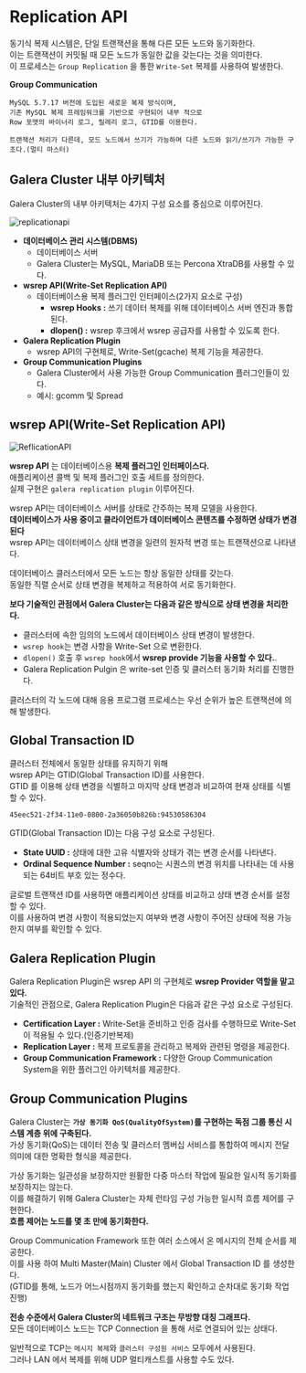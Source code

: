# Replication API 
 
동기식 복제 시스템은, 단일 트랜잭션을 통해 다른 모든 노드와 동기화한다.       
이는 트랜잭션이 커밋될 때 모든 노드가 동일한 값을 갖는다는 것을 의미한다.          
이 프로세스는 `Group Replication` 을 통한 `Write-Set` 복제를 사용하여 발생한다.       

**Group Communication**
```
MySQL 5.7.17 버전에 도입된 새로운 복제 방식이며,   
기존 MySQL 복제 프레임워크를 기반으로 구현되어 내부 적으로 
Row 포맷의 바이너리 로그, 릴레리 로그, GTID를 이용한다.

트랜잭션 처리가 다른데, 모드 노드에서 쓰기가 가능하며 다른 노드와 읽기/쓰기가 가능한 구조다.(멀티 마스터)     
```  

## Galera Cluster 내부 아키텍처 

Galera Cluster의 내부 아키텍처는 4가지 구성 요소를 중심으로 이루어진다.       
  
![replicationapi](https://user-images.githubusercontent.com/50267433/165106959-e801fd3f-ca33-4654-9502-a3dbb48f0cd7.png)
      
* **데이터베이스 관리 시스템(DBMS)**     
  * 데이터베이스 서버
  * Galera Cluster는 MySQL, MariaDB 또는 Percona XtraDB를 사용할 수 있다.         
* **wsrep API(Write-Set Replication API)**        
  * 데이터베이스용 복제 플러그인 인터페이스(2가지 요소로 구성)
      * **wsrep Hooks :** 쓰기 데이터 복제를 위해 데이터베이스 서버 엔진과 통합된다.
      * **dlopen() :** wsrep 후크에서 wsrep 공급자를 사용할 수 있도록 한다.
* **Galera Replication Plugin**        
  * wsrep API의 구현체로, Write-Set(gcache) 복제 기능을 제공한다.        
* **Group Communication Plugins**    
  * Galera Cluster에서 사용 가능한 Group Communication 플러그인들이 있다.   
  * 예시: gcomm 및 Spread   
  
## wsrep API(Write-Set Replication API)

![ReflicationAPI](https://user-images.githubusercontent.com/50267433/165448416-60772e85-8536-4e1f-9f3d-a5da61356ec9.png)

**wsrep API** 는 데이터베이스용 **복제 플러그인 인터페이스다.**      
애플리케이션 콜백 및 복제 플러그인 호출 세트를 정의한다.       
실제 구현은 `galera replication plugin` 이루어진다.  
   
wsrep API는 데이터베이스 서버를 상태로 간주하는 복제 모델을 사용한다.      
**데이터베이스가 사용 중이고 클라이언트가 데이터베이스 콘텐츠를 수정하면 상태가 변경된다**             
wsrep API는 데이터베이스 상태 변경을 일련의 원자적 변경 또는 트랜잭션으로 나타낸다.
      
데이터베이스 클러스터에서 모든 노드는 항상 동일한 상태를 갖는다.            
동일한 직렬 순서로 상태 변경을 복제하고 적용하여 서로 동기화한다.           
     
**보다 기술적인 관점에서 Galera Cluster는 다음과 같은 방식으로 상태 변경을 처리한다.**         
* 클러스터에 속한 임의의 노드에서 데이터베이스 상태 변경이 발생한다.     
* `wsrep hook`는 변경 사항을 Write-Set 으로 변환한다.    
* `dlopen()` 호출 후 `wsrep hook`에서 **wsrep provide 기능을 사용할 수 있다.**.     
* Galera Replication Pulgin 은 write-set 인증 및 클러스터 동기화 처리를 진행한다.    

클러스터의 각 노드에 대해 응용 프로그램 프로세스는 우선 순위가 높은 트랜잭션에 의해 발생한다.   
  
## Global Transaction ID
 
클러스터 전체에서 동일한 상태를 유지하기 위해        
wsrep API는 GTID(Global Transaction ID)를 사용한다.        
GTID 를 이용해 상태 변경을 식별하고 마지막 상태 변경과 비교하여 현재 상태를 식별할 수 있다.      

```
45eec521-2f34-11e0-0800-2a36050b826b:94530586304
```  
  
GTID(Global Transaction ID)는 다음 구성 요소로 구성된다.         
* **State UUID :** 상태에 대한 고유 식별자와 상태가 겪는 변경 순서를 나타낸다.       
* **Ordinal Sequence Number :** seqno는 시퀀스의 변경 위치를 나타내는 데 사용되는 64비트 부호 있는 정수다.   
         
글로벌 트랜잭션 ID를 사용하면 애플리케이션 상태를 비교하고 상태 변경 순서를 설정할 수 있다.         
이를 사용하여 변경 사항이 적용되었는지 여부와 변경 사항이 주어진 상태에 적용 가능한지 여부를 확인할 수 있다.    

## Galera Replication Plugin
     
Galera Replication Plugin은 wsrep API 의 구현체로 **wsrep Provider 역할을 맡고 있다.**      
기술적인 관점으로, Galera Replication Plugin은 다음과 같은 구성 요소로 구성된다.           
* **Certification Layer :** Write-Set을 준비하고 인증 검사를 수행하므로 Write-Set이 적용될 수 있다.(인증기반복제)   
* **Replication Layer :** 복제 프로토콜을 관리하고 복제와 관련된 명령을 제공한다.      
* **Group Communication Framework :** 다양한 Group Communication System을 위한 플러그인 아키텍처를 제공한다.       
   
## Group Communication Plugins  

Galera Cluster는 **`가상 동기화 QoS(QualityOfSystem)`를 구현하는 독점 그룹 통신 시스템 계층 위에 구축된다.**      
가상 동기화(QoS)는 데이터 전송 및 클러스터 멤버십 서비스를 통합하여 메시지 전달 의미에 대한 명확한 형식을 제공한다.          
  
가상 동기화는 일관성을 보장하지만 원활한 다중 마스터 작업에 필요한 일시적 동기화를 보장하지는 않는다.        
이를 해결하기 위해 Galera Cluster는 자체 런타임 구성 가능한 일시적 흐름 제어를 구현한다.        
**흐름 제어는 노드를 몇 초 만에 동기화한다.**      
    
Group Communication Framework 또한 여러 소스에서 온 메시지의 전체 순서를 제공한다.             
이를 사용 하여 Multi Master(Main) Cluster 에서 Global Transaction ID 를 생성한다.            
(GTID를 통해, 노드가 어느시점까지 동기화를 했는지 확인하고 순차대로 동기화 작업 진행)   
        
**전송 수준에서 Galera Cluster의 네트워크 구조는 무방향 대칭 그래프다.**            
모든 데이터베이스 노드는 TCP Connection 을 통해 서로 연결되어 있는 상태다.            
   
일반적으로 TCP는 `메시지 복제`와 `클러스터 구성원 서비스` 모두에서 사용된다.       
그러나 LAN 에서 복제를 위해 UDP 멀티캐스트를 사용할 수도 있다.       
